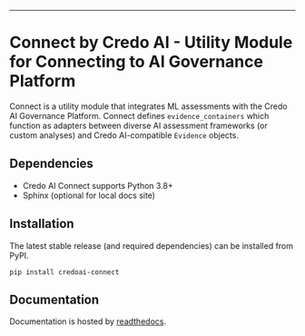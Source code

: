 
--------------------------------------

# Connect by Credo AI - Utility Module for Connecting to AI Governance Platform

Connect is a utility module that integrates ML assessments with the Credo AI Governance Platform.
Connect defines `evidence_containers` which function as adapters between diverse AI assessment
frameworks (or custom analyses) and Credo AI-compatible `Evidence` objects.



## Dependencies

- Credo AI Connect supports Python 3.8+
- Sphinx (optional for local docs site)


## Installation

The latest stable release (and required dependencies) can be installed from PyPI.

```
pip install credoai-connect
```

## Documentation

Documentation is hosted by [readthedocs](https://credoai-connect.readthedocs.io/en/stable/).
